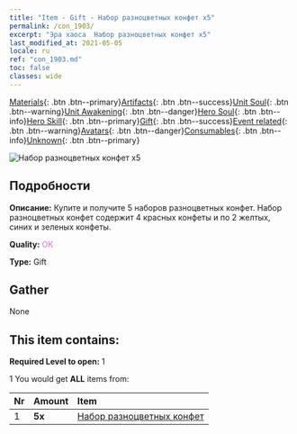 ```yaml
---
title: "Item - Gift - Набор разноцветных конфет х5"
permalink: /con_1903/
excerpt: "Эра хаоса  Набор разноцветных конфет х5"
last_modified_at: 2021-05-05
locale: ru
ref: "con_1903.md"
toc: false
classes: wide
---
```

 [Materials](/ItemsRU/){: .btn .btn--primary}[Artifacts](/ItemsRU/Artifacts/){: .btn .btn--success}[Unit Soul](/ItemsRU/UnitSoul/){: .btn .btn--warning}[Unit Awakening](/ItemsRU/UnitAwakening/){: .btn .btn--danger}[Hero Soul](/ItemsRU/HeroSoul/){: .btn .btn--info}[Hero Skill](/ItemsRU/HeroSkill/){: .btn .btn--primary}[Gift](/ItemsRU/Gift/){: .btn .btn--success}[Event related](/ItemsRU/Events/){: .btn .btn--warning}[Avatars](/ItemsRU/Avatars/){: .btn .btn--danger}[Consumables](/ItemsRU/Consumables/){: .btn .btn--info}[Unknown](/ItemsRU/Unknown/){: .btn .btn--primary}

 ![Набор разноцветных конфет х5](/images/t/i_907525.png)

## Подробности
 **Описание:** Купите и получите 5 наборов разноцветных конфет. Набор разноцветных конфет содержит 4 красных конфеты и по 2 желтых, синих и зеленых конфеты.

 **Quality:** <span style="color: #DA70D6">OK</span>

 **Type:** Gift

## Gather

  None

## This item contains:

 **Required Level to open:** 1

 1 You would get **ALL** items  from:

  | Nr | Amount |     Item    |
  |:---|:-------|:------------|
  | 1 |  **5x** | [Набор разноцветных конфет](/ItemsRU/con_1902/) |  | 

